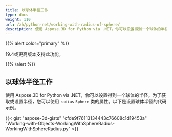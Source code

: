 ```yaml
---
title: 以球体半径工作
type: docs
weight: 110
url: /zh/python-net/working-with-radius-of-sphere/
description: 使用 Aspose.3D for Python via .NET，你可以设置得到一个球体的半径。为了获取或设置半径，您可以使用Sphere类的半径属性。以下是设置球体半径的代码示例。
---
```

{{% alert color="primary" %}} 

19.4或更高版本支持此功能。

{{% /alert %}} 
##  **以球体半径工作**
使用 Aspose.3D for Python via .NET，你可以设置得到一个球体的半径。为了获取或设置半径，您可以使用 `radius` `Sphere` 类的属性。以下是设置球体半径的代码示例。

{{< gist "aspose-3d-gists" "cfde9f76113134443c76608c1d19453a" "Working-with-Objects-WorkingWithSphereRadius-WorkingWithSphereRadius.py" >}}
